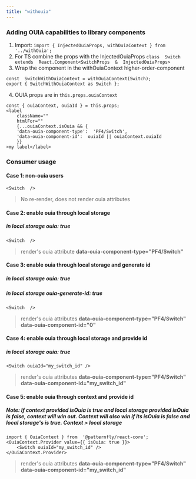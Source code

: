 ```yaml
---
title: "withouia"
---
```


### Adding OUIA capabilities to library components


 1. Import: `import { InjectedOuiaProps, withOuiaContext } from  '../withOuia';`
 2. For TS combine the props with the InjectedOuiaProps `class  Switch  extends  React.Component<SwitchProps  &  InjectedOuiaProps>`
 3. Wrap the component in the withOuiaContext higher-order-component
```
const  SwitchWithOuiaContext = withOuiaContext(Switch);
export { SwitchWithOuiaContext as Switch };
```
 4. OUIA props are in `this.props.ouiaContext`
```
const { ouiaContext, ouiaId } = this.props;
<label
	className=""
	htmlFor=""
	{...ouiaContext.isOuia && {
	'data-ouia-component-type':  'PF4/Switch',
	'data-ouia-component-id':  ouiaId || ouiaContext.ouiaId
	}}
>my label</label>
```

### Consumer usage
#### Case 1: non-ouia users
```
<Switch  />
```
> No re-render, does not render ouia attributes
#### Case 2: enable ouia through local storage
##### in local storage _ouia: true_
```
<Switch  />
```
> render's ouia attribute **data-ouia-component-type="PF4/Switch"**
#### Case 3: enable ouia through local storage and generate id
##### in local storage _ouia: true_
##### in local storage _ouia-generate-id: true_
```
<Switch  />
```
> render's ouia attributes **data-ouia-component-type="PF4/Switch" data-ouia-component-id="0"**
#### Case 4: enable ouia through local storage and provide id
##### in local storage _ouia: true_
```
<Switch ouiaId="my_switch_id" />
```
> render's ouia attributes **data-ouia-component-type="PF4/Switch" data-ouia-component-id="my_switch_id"**
#### Case 5: enable ouia through context and provide id
##### Note: If context provided _isOuia_ is true and local storage provided _isOuia_ is false, context will win out. Context will also win if its _isOuia_ is false and local storage's is true. Context > local storage
```
import { OuiaContext } from  '@patternfly/react-core';
<OuiaContext.Provider value={{ isOuia: true }}>
	<Switch ouiaId="my_switch_id" />
</OuiaContext.Provider>
```
> render's ouia attributes **data-ouia-component-type="PF4/Switch" data-ouia-component-id="my_switch_id"**

